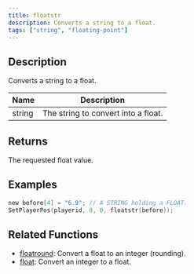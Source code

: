 ```yaml
---
title: floatstr
description: Converts a string to a float.
tags: ["string", "floating-point"]
---
```


<LowercaseNote />

## Description

Converts a string to a float.

| Name   | Description                         |
| ------ | ----------------------------------- |
| string | The string to convert into a float. |

## Returns

The requested float value.

## Examples

```c
new before[4] = "6.9"; // A STRING holding a FLOAT.
SetPlayerPos(playerid, 0, 0, floatstr(before));
```

## Related Functions

- [floatround](floatround): Convert a float to an integer (rounding).
- [float](float): Convert an integer to a float.
